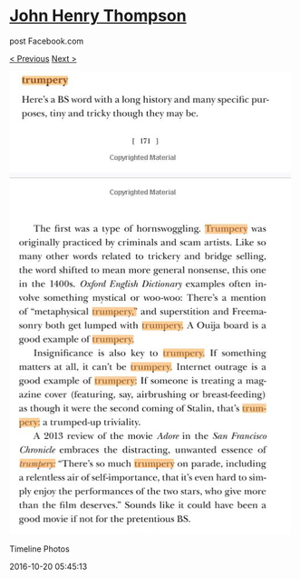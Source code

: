 # [John Henry Thompson](../README.md)
post Facebook.com

[< Previous](2016-10-26-1.md) [Next >](2016-10-20-5.md)

[![](../media/2016-10-20/Timeline-Photos.jpg)](../README.md)

Timeline Photos

2016-10-20 05:45:13